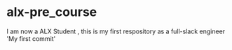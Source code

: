 # alx-pre_course
I am now a ALX Student , this is my first respository as a full-slack engineer
'My first commit'
